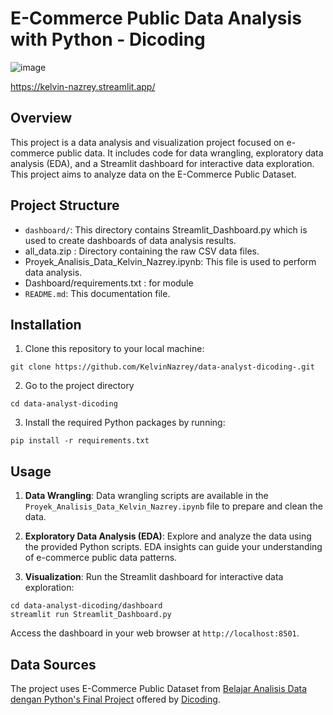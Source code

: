 # E-Commerce Public Data Analysis with Python - Dicoding

![image](https://github.com/KelvinNazrey/data-analyst-dicoding-/assets/102736909/e32e862a-7b53-4d1c-aace-f16ba8d469f0)

https://kelvin-nazrey.streamlit.app/


## Overview
This project is a data analysis and visualization project focused on e-commerce public data. It includes code for data wrangling, exploratory data analysis (EDA), and a Streamlit dashboard for interactive data exploration. This project aims to analyze data on the E-Commerce Public Dataset.

## Project Structure
- `dashboard/`: This directory contains Streamlit_Dashboard.py which is used to create dashboards of data analysis results.
- all_data.zip : Directory containing the raw CSV data files.
- Proyek_Analisis_Data_Kelvin_Nazrey.ipynb: This file is used to perform data analysis.
- Dashboard/requirements.txt : for module
- `README.md`: This documentation file.

## Installation
1. Clone this repository to your local machine:
```
git clone https://github.com/KelvinNazrey/data-analyst-dicoding-.git
```
2. Go to the project directory
```
cd data-analyst-dicoding
```
3. Install the required Python packages by running:
```
pip install -r requirements.txt
```

## Usage
1. **Data Wrangling**: Data wrangling scripts are available in the `Proyek_Analisis_Data_Kelvin_Nazrey.ipynb` file to prepare and clean the data.

2. **Exploratory Data Analysis (EDA)**: Explore and analyze the data using the provided Python scripts. EDA insights can guide your understanding of e-commerce public data patterns.

3. **Visualization**: Run the Streamlit dashboard for interactive data exploration:

```
cd data-analyst-dicoding/dashboard
streamlit run Streamlit_Dashboard.py
```
Access the dashboard in your web browser at `http://localhost:8501`.

## Data Sources
The project uses E-Commerce Public Dataset from [Belajar Analisis Data dengan Python's Final Project](https://drive.google.com/file/d/1MsAjPM7oKtVfJL_wRp1qmCajtSG1mdcK/view) offered by [Dicoding](https://www.dicoding.com/).

